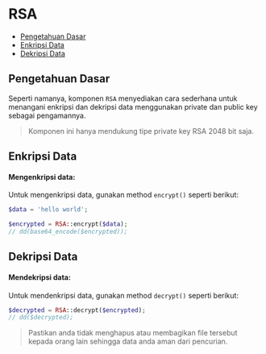 # RSA

<!-- MarkdownTOC autolink="true" autoanchor="true" levels="2,3" bracket="round" lowercase="only_ascii" -->

- [Pengetahuan Dasar](#pengetahuan-dasar)
- [Enkripsi Data](#enkripsi-data)
- [Dekripsi Data](#dekripsi-data)

<!-- /MarkdownTOC -->


<a id="pengetahuan-dasar"></a>
## Pengetahuan Dasar

Seperti namanya, komponen `RSA` menyediakan cara sederhana untuk menangani enkripsi dan dekripsi
data menggunakan private dan public key sebagai pengamannya.

> Komponen ini hanya mendukung tipe private key RSA 2048 bit saja.


<a id="enkripsi-data"></a>
## Enkripsi Data


#### Mengenkripsi data:

Untuk mengenkripsi data, gunakan method `encrypt()` seperti berikut:

```php
$data = 'hello world';

$encrypted = RSA::encrypt($data);
// dd(base64_encode($encrypted));
```


<a id="dekripsi-string"></a>
## Dekripsi Data


#### Mendekripsi data:

Untuk mendenkripsi data, gunakan method `decrypt()` seperti berikut:

```php
$decrypted = RSA::decrypt($encrypted);
// dd($decrypted);
```

> Pastikan anda tidak menghapus atau membagikan file tersebut kepada orang lain
  sehingga data anda aman dari pencurian.
